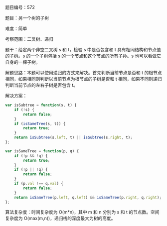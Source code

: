题目编号：572

题目：另一个树的子树

难度：简单

考察范围：二叉树、递归

题干：给定两个非空二叉树 s 和 t，检验 s 中是否包含和 t 具有相同结构和节点值的子树。s 的一个子树包括 s 的一个节点和这个节点的所有子孙。s 也可以看做它自身的一棵子树。

解题思路：本题可以使用递归的方式来解决。首先判断当前节点是否和 t 的根节点相同，如果相同则判断以当前节点为根节点的子树是否和 t 相同，如果不同则递归判断当前节点的左右子树是否包含 t。

解决方案：

```javascript
var isSubtree = function(s, t) {
    if (!s) {
        return false;
    }
    if (isSameTree(s, t)) {
        return true;
    }
    return isSubtree(s.left, t) || isSubtree(s.right, t);
};

var isSameTree = function(p, q) {
    if (!p && !q) {
        return true;
    }
    if (!p || !q) {
        return false;
    }
    if (p.val !== q.val) {
        return false;
    }
    return isSameTree(p.left, q.left) && isSameTree(p.right, q.right);
};
```

算法复杂度：时间复杂度为 O(m*n)，其中 m 和 n 分别为 s 和 t 的节点数。空间复杂度为 O(max(m,n))，递归栈的深度最大为树的高度。